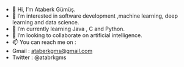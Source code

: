 - 👋 Hi, I’m Ataberk Gümüş.
- 👀 I’m interested in software development ,machine learning, deep learning and data science.
- 🌱 I’m currently learning Java , C and Python.
- 💞️ I’m looking to collaborate on artificial intelligence.
- 📫 You can reach me on :
- Gmail : ataberkgms@gmail.com 
- Twitter : @atabrkgms


